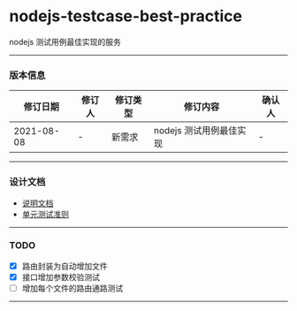 # nodejs-testcase-best-practice
nodejs 测试用例最佳实现的服务 

---
### 版本信息
修订日期 | 修订人 | 修订类型 | 修订内容 | 确认人
---|--- |--- |--- |---
2021-08-08 | - | 新需求 | nodejs 测试用例最佳实现 | -
---

### 设计文档
- [说明文档](http://note.youdao.com/noteshare?id=7f302effd35d3bc36495b5fb8c1ca129&sub=CC9C73A75E8844AA98EE2049DE7F889B)
- [单元测试准则](https://github.com/yangyubo/zh-unit-testing-guidelines)

---
### TODO
- [x] 路由封装为自动增加文件
- [x] 接口增加参数校验测试
- [ ] 增加每个文件的路由通路测试 
---
